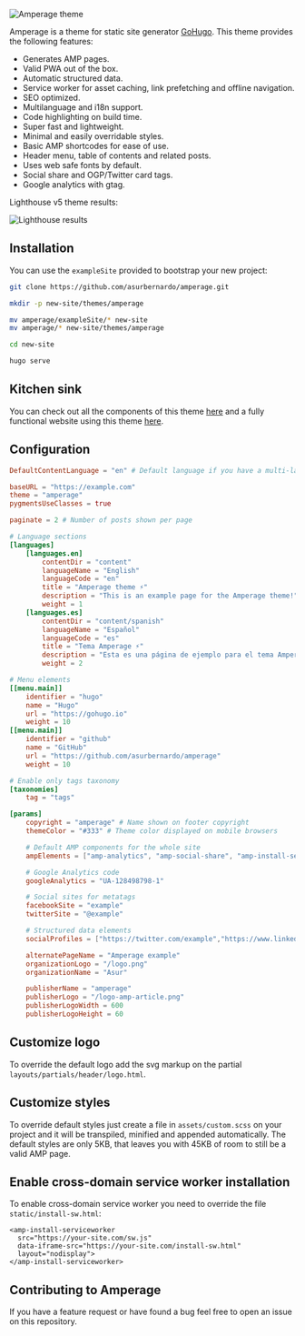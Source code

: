 ![Amperage theme](https://raw.githubusercontent.com/asurbernardo/amperage/master/images/banner.png)

Amperage is a theme for static site generator [GoHugo](https://gohugo.io/). This theme provides the following features:

 - Generates AMP pages.
 - Valid PWA out of the box.
 - Automatic structured data.
 - Service worker for asset caching, link prefetching and offline navigation.
 - SEO optimized.
 - Multilanguage and i18n support.
 - Code highlighting on build time.
 - Super fast and lightweight.
 - Minimal and easily overridable styles.
 - Basic AMP shortcodes for ease of use.
 - Header menu, table of contents and related posts.
 - Uses web safe fonts by default.
 - Social share and OGP/Twitter card tags.
 - Google analytics with gtag.

Lighthouse v5 theme results:

![Lighthouse results](https://raw.githubusercontent.com/asurbernardo/amperage/master/images/lighthouse-results.png)

## Installation

You can use the `exampleSite` provided to bootstrap your new project:

```sh
git clone https://github.com/asurbernardo/amperage.git

mkdir -p new-site/themes/amperage

mv amperage/exampleSite/* new-site
mv amperage/* new-site/themes/amperage

cd new-site

hugo serve
```

## Kitchen sink

You can check out all the components of this theme [here](https://asur.dev/en/amperage/theme-kitchen-sink) and a fully functional website using this theme [here](https://github.com/asurbernardo/blog).

## Configuration

```toml
DefaultContentLanguage = "en" # Default language if you have a multi-language setup

baseURL = "https://example.com"
theme = "amperage"
pygmentsUseClasses = true

paginate = 2 # Number of posts shown per page

# Language sections
[languages]
    [languages.en]
        contentDir = "content"
        languageName = "English"
        languageCode = "en"
        title = "Amperage theme ⚡"
        description = "This is an example page for the Amperage theme!"
        weight = 1
    [languages.es]
        contentDir = "content/spanish"
        languageName = "Español"
        languageCode = "es"
        title = "Tema Amperage ⚡"
        description = "Esta es una página de ejemplo para el tema Amperage!"
        weight = 2

# Menu elements
[[menu.main]]
    identifier = "hugo"
    name = "Hugo"
    url = "https://gohugo.io"
    weight = 10
[[menu.main]]
    identifier = "github"
    name = "GitHub"
    url = "https://github.com/asurbernardo/amperage"
    weight = 10

# Enable only tags taxonomy
[taxonomies]
    tag = "tags"

[params]
    copyright = "amperage" # Name shown on footer copyright
    themeColor = "#333" # Theme color displayed on mobile browsers

    # Default AMP components for the whole site
    ampElements = ["amp-analytics", "amp-social-share", "amp-install-serviceworker"]

    # Google Analytics code
    googleAnalytics = "UA-128498798-1"

    # Social sites for metatags
    facebookSite = "example"
    twitterSite = "@example"

    # Structured data elements
    socialProfiles = ["https://twitter.com/example","https://www.linkedin.com/in/example/","https://github.com/example"]

    alternatePageName = "Amperage example"
    organizationLogo = "/logo.png"
    organizationName = "Asur"

    publisherName = "amperage"
    publisherLogo = "/logo-amp-article.png"
    publisherLogoWidth = 600
    publisherLogoHeight = 60
```

## Customize logo

To override the default logo add the svg markup on the partial `layouts/partials/header/logo.html`.

## Customize styles

To override default styles just create a file in `assets/custom.scss` on your project and it will be transpiled, minified and appended automatically. The default styles are only 5KB, that leaves you with 45KB of room to still be a valid AMP page.

## Enable cross-domain service worker installation

To enable cross-domain service worker you need to override the file `static/install-sw.html`:

```
<amp-install-serviceworker
  src="https://your-site.com/sw.js"
  data-iframe-src="https://your-site.com/install-sw.html"
  layout="nodisplay">
</amp-install-serviceworker>
```

## Contributing to Amperage

If you have a feature request or have found a bug feel free to open an issue on this repository.
